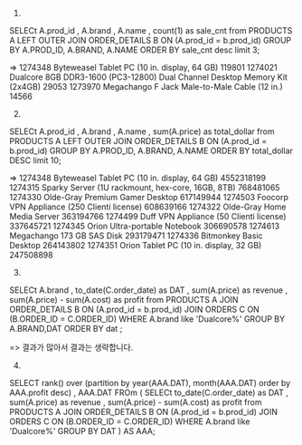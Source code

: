 1.
SELECt
  A.prod_id
  , A.brand
  , A.name
  , count(1) as sale_cnt
from
  PRODUCTS A
  LEFT OUTER JOIN  ORDER_DETAILS B
  ON (A.prod_id = b.prod_id)
GROUP BY A.PROD_ID, A.BRAND, A.NAME
ORDER BY sale_cnt desc
limit 3;

=>
1274348	Byteweasel	Tablet PC (10 in. display, 64 GB)	119801
1274021	Dualcore	8GB DDR3-1600 (PC3-12800) Dual Channel Desktop Memory Kit (2x4GB)	29053
1273970	Megachango	F Jack Male-to-Male Cable (12 in.)	14566

2.
SELECt
  A.prod_id
  , A.brand
  , A.name
  , sum(A.price) as total_dollar
from
  PRODUCTS A
  LEFT OUTER JOIN  ORDER_DETAILS B
  ON (A.prod_id = b.prod_id)
GROUP BY A.PROD_ID, A.BRAND, A.NAME
ORDER BY total_dollar DESC
limit 10;

=>
1274348	Byteweasel	Tablet PC (10 in. display, 64 GB)	4552318199
1274315	Sparky	Server (1U rackmount, hex-core, 16GB, 8TB)	768481065
1274330	Olde-Gray	Premium Gamer Desktop	617149944
1274503	Foocorp	VPN Appliance (250 Clienti license)	608639166
1274322	Olde-Gray	Home Media Server	363194766
1274499	Duff	VPN Appliance (50 Clienti license)	337645721
1274345	Orion	Ultra-portable Notebook	306690578
1274613	Megachango	173 GB SAS Disk	293179471
1274336	Bitmonkey	Basic Desktop	264143802
1274351	Orion	Tablet PC (10 in. display, 32 GB)	247508898

3.
SELECt
A.brand
  , to_date(C.order_date) as DAT
  , sum(A.price) as revenue
  , sum(A.price) - sum(A.cost) as profit
from
  PRODUCTS A
  JOIN  ORDER_DETAILS B
  ON (A.prod_id = b.prod_id)
  JOIN  ORDERS C
  ON (B.ORDER_ID = C.ORDER_ID)
WHERE
  A.brand like 'Dualcore%'
GROUP BY A.BRAND,DAT
ORDER BY dat
;

=>
결과가 많아서 결과는 생략합니다.

4.

SELECT
    rank() over (partition by year(AAA.DAT), month(AAA.DAT) order by AAA.profit desc)
    , AAA.DAT
FROm (
SELECt
  to_date(C.order_date) as DAT
  , sum(A.price) as revenue
  , sum(A.price) - sum(A.cost) as profit
from
  PRODUCTS A
  JOIN  ORDER_DETAILS B
  ON (A.prod_id = b.prod_id)
  JOIN  ORDERS C
  ON (B.ORDER_ID = C.ORDER_ID)
WHERE
  A.brand like 'Dualcore%'
GROUP BY DAT
) AS AAA;
